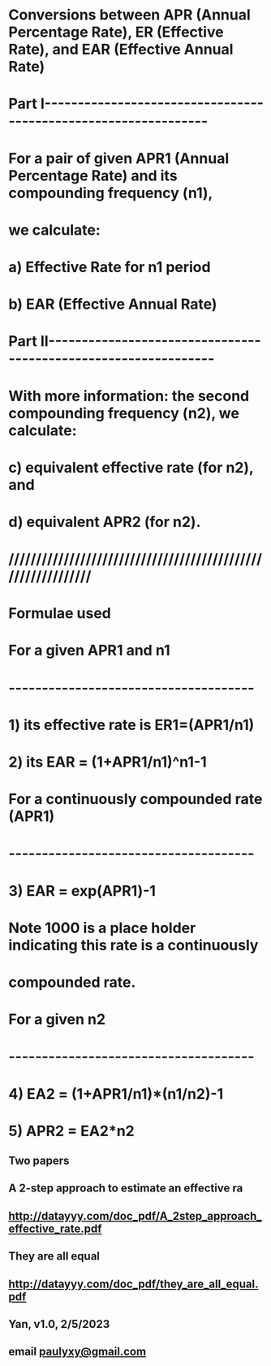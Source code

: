 # Conversions between APR (Annual Percentage Rate), ER (Effective Rate), and EAR (Effective Annual Rate) 

# Part I---------------------------------------------------------------
# For a pair of given APR1 (Annual Percentage Rate) and its compounding frequency (n1),
#  we calculate:
#    a) Effective Rate for n1 period
#    b) EAR (Effective Annual Rate)


# Part II---------------------------------------------------------------
# With more information: the second compounding frequency (n2), we calculate:
#   c) equivalent effective rate (for n2), and
#   d) equivalent APR2 (for n2).

# /////////////////////////////////////////////////////////////
# Formulae used
#
# For a given APR1 and n1
# -------------------------------------
   # 1) its effective rate is ER1=(APR1/n1)
   # 2) its EAR = (1+APR1/n1)^n1-1

# For a continuously compounded rate (APR1)
# -------------------------------------
   # 3) EAR = exp(APR1)-1
   # Note 1000 is a place holder indicating this rate is a continuously 
   # compounded rate.

# For a given n2
# -------------------------------------
   # 4) EA2 = (1+APR1/n1)*(n1/n2)-1
   # 5) APR2 = EA2*n2

## Two papers

##  A 2-step approach to estimate an effective ra
##      http://datayyy.com/doc_pdf/A_2step_approach_effective_rate.pdf
##
##  They are all equal 
##     http://datayyy.com/doc_pdf/they_are_all_equal.pdf
##
## Yan, v1.0, 2/5/2023
##  email paulyxy@gmail.com



